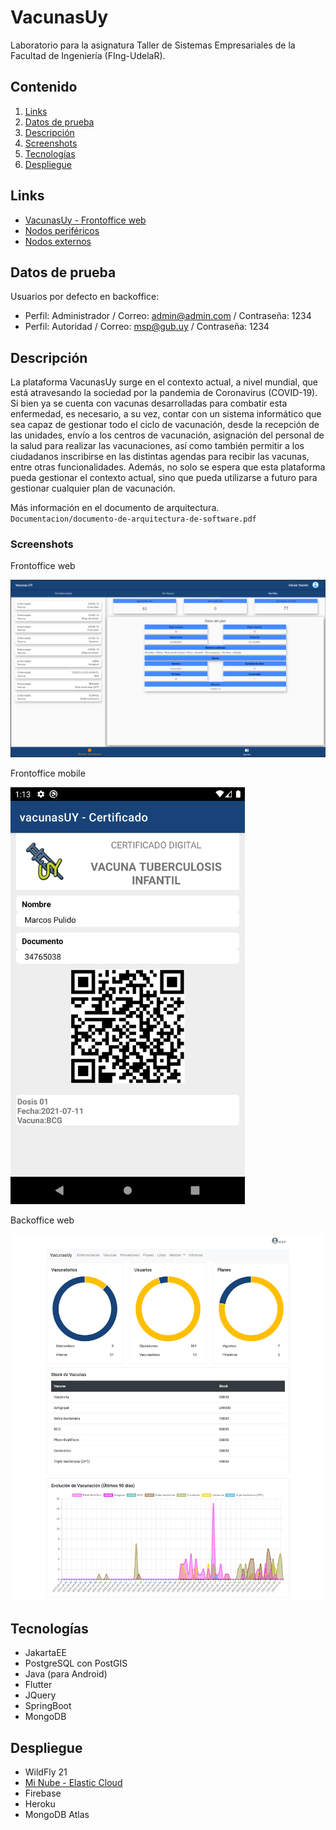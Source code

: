 # VacunasUy

Laboratorio para la asignatura Taller de Sistemas Empresariales de la Facultad de Ingeniería (FIng-UdelaR).

## Contenido

1. [Links](#links)
2. [Datos de prueba](#datos-de-prueba)
3. [Descripción](#descripción)
4. [Screenshots](#screenshots)
5. [Tecnologías](#tecnologías)
6. [Despliegue](#despliegue)

## Links

- [VacunasUy - Frontoffice web](http://vacunasuy.web.elasticloud.uy)
- [Nodos periféricos](https://nodos-perifericos.herokuapp.com/)
- [Nodos externos](https://nodos-externos.herokuapp.com)

## Datos de prueba

Usuarios por defecto en backoffice:

- Perfil: Administrador / Correo:  admin@admin.com / Contraseña: 1234
- Perfil: Autoridad / Correo: msp@gub.uy / Contraseña: 1234


## Descripción

La plataforma VacunasUy surge en el contexto actual, a nivel mundial, que está atravesando la sociedad por la pandemia de Coronavirus (COVID-19). Si bien ya se cuenta con vacunas desarrolladas para combatir esta enfermedad, es necesario, a su vez, contar con un sistema informático que sea capaz de gestionar todo el ciclo de vacunación, desde la recepción de las unidades, envío a los centros de vacunación, asignación del personal de la salud para realizar las vacunaciones, así como también permitir a los ciudadanos inscribirse en las distintas agendas para recibir las vacunas, entre otras funcionalidades. Además, no solo se espera que esta plataforma pueda gestionar el contexto actual, sino que pueda utilizarse a futuro para gestionar cualquier plan de vacunación.

Más información en el documento de arquitectura. 
`Documentacion/documento-de-arquitectura-de-software.pdf`

### Screenshots

Frontoffice web

![frontoffice-web-screenshot](./Documentacion/screenshots-del-sistema/frontoffice-web-02.png)

Frontoffice mobile

<img src="./Documentacion/screenshots-del-sistema/frontoffice-mobile-00.png" width="375" >

Backoffice web

![backoffice-web-screenshot](./Documentacion/screenshots-del-sistema/backoffice-autoridad-01.png)

## Tecnologías

- JakartaEE
- PostgreSQL con PostGIS
- Java (para Android)
- Flutter
- JQuery
- SpringBoot
- MongoDB

## Despliegue

- WildFly 21
- [Mi Nube - Elastic Cloud](https://minubeantel.uy/)
- Firebase
- Heroku
- MongoDB Atlas

